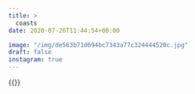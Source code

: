 ```yaml
---
title: >
  coasts
date: 2020-07-26T11:44:54+00:00

image: "/img/de563b71d694bc7343a77c324444520c.jpg"
draft: false
instagram: true
---
```


{{<photo src="/img/de563b71d694bc7343a77c324444520c.jpg">}}
